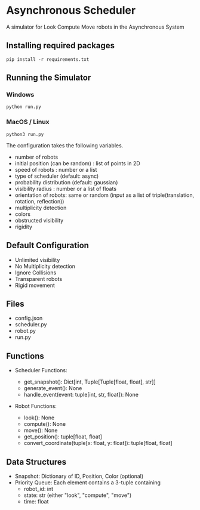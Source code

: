 # Asynchronous Scheduler

A simulator for Look Compute Move robots in the Asynchronous System

## Installing required packages

`pip install -r requirements.txt`

## Running the Simulator

### Windows

`python run.py`

### MacOS / Linux

`python3 run.py`

The configuration takes the following variables.

- number of robots
- initial position (can be random) : list of points in 2D
- speed of robots : number or a list
- type of scheduler (default: async)
- probability distribution (default: gaussian)
- visibility radius : number or a list of floats
- orientation of robots: same or random (input as a list of triple(translation, rotation, reflection))
- multiplicity detection
- colors
- obstructed visibility
- rigidity

## Default Configuration

- Unlimited visibility
- No Multiplicity detection
- Ignore Collisions
- Transparent robots
- Rigid movement

## Files

- config.json
- scheduler.py
- robot.py
- run.py

## Functions

- Scheduler Functions:

  - get_snapshot(): Dict[int, Tuple[Tuple[float, float], str]]
  - generate_event(): None
  - handle_event(event: tuple[int, str, float]): None

- Robot Functions:
  - look(): None
  - compute(): None
  - move(): None
  - get_position(): tuple[float, float]
  - convert_coordinate(tuple[x: float, y: float]): tuple[float, float]

## Data Structures

- Snapshot: Dictionary of ID, Position, Color (optional)
- Priority Queue: Each element contains a 3-tuple containing
  - robot_id: int
  - state: str (either "look", "compute", "move")
  - time: float
